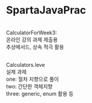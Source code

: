 # SpartaJavaPrac

<br>CalculatorForWeek3:
<br>온라인 강의 과제 제출용
<br>추상메서드, 상속 적극 활용

<br>Calculators.leve
<br>실제 과제
<br>one: 절차 지향으로 풀이
<br>two: 간단한 객체지향
<br>three: generic, enum 활용 등